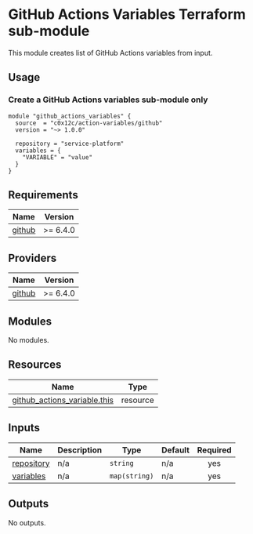 # GitHub Actions Variables Terraform sub-module

This module creates list of GitHub Actions variables from input.

## Usage

### Create a GitHub Actions variables sub-module only

```hcl
module "github_actions_variables" {
  source  = "c0x12c/action-variables/github"
  version = "~> 1.0.0"

  repository = "service-platform"
  variables = {
    "VARIABLE" = "value"
  }
}
```

<!-- BEGIN_TF_DOCS -->

## Requirements

| Name                                                             | Version   |
|------------------------------------------------------------------|-----------|
| <a name="requirement_github"></a> [github](#requirement\_github) | \>= 6.4.0 |

## Providers

| Name                                                       | Version   |
|------------------------------------------------------------|-----------|
| <a name="provider_github"></a> [github](#provider\_github) | \>= 6.4.0 |

## Modules

No modules.

## Resources

| Name                                                                                                                               | Type     |
|------------------------------------------------------------------------------------------------------------------------------------|----------|
| [github_actions_variable.this](https://registry.terraform.io/providers/integrations/github/latest/docs/resources/actions_variable) | resource |

## Inputs

| Name                                                             | Description | Type          | Default | Required |
|------------------------------------------------------------------|-------------|---------------|---------|:--------:|
| <a name="input_repository"></a> [repository](#input\_repository) | n/a         | `string`      | n/a     |   yes    |
| <a name="input_variables"></a> [variables](#input\_variables)    | n/a         | `map(string)` | n/a     |   yes    |

## Outputs

No outputs.
<!-- END_TF_DOCS -->